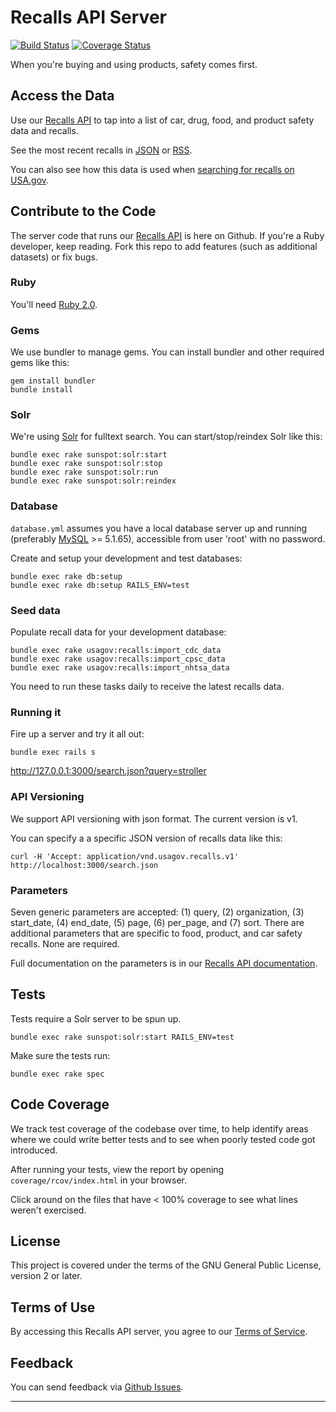 Recalls API Server
==============

[![Build Status](https://travis-ci.org/GSA-OCSIT/recalls_api.png)](https://travis-ci.org/GSA-OCSIT/recalls_api)
[![Coverage Status](https://coveralls.io/repos/eigenpath/recalls_api/badge.png)](https://coveralls.io/r/eigenpath/recalls_api)

When you're buying and using products, safety comes first. 

## Access the Data

Use our [Recalls API](http://usasearch.howto.gov/developer/recalls.html) to tap into a list of car, drug, food, and product safety data and recalls.

See the most recent recalls in [JSON](http://api.usa.gov/recalls/recent.json) or [RSS](http://api.usa.gov/recalls/recent.rss).

You can also see how this data is used when [searching for recalls on USA.gov](http://search.usa.gov/search/news?affiliate=usagov&channel=66).

## Contribute to the Code

The server code that runs our [Recalls API](http://usasearch.howto.gov/developer/recalls.html) is here on Github. If you're a Ruby developer, keep reading. Fork this repo to add features (such as additional datasets) or fix bugs.

### Ruby

You'll need [Ruby 2.0](http://www.ruby-lang.org/en/downloads/).

### Gems

We use bundler to manage gems. You can install bundler and other required gems like this:

    gem install bundler
    bundle install

### Solr

We're using [Solr](http://lucene.apache.org/solr/) for fulltext search. You can start/stop/reindex Solr like this:

    bundle exec rake sunspot:solr:start
    bundle exec rake sunspot:solr:stop
    bundle exec rake sunspot:solr:run
    bundle exec rake sunspot:solr:reindex

### Database

`database.yml` assumes you have a local database server up and running (preferably [MySQL](http://www.mysql.com/) >= 5.1.65), accessible from user 'root' with no password.

Create and setup your development and test databases:

    bundle exec rake db:setup
    bundle exec rake db:setup RAILS_ENV=test

### Seed data

Populate recall data for your development database:

    bundle exec rake usagov:recalls:import_cdc_data
    bundle exec rake usagov:recalls:import_cpsc_data
    bundle exec rake usagov:recalls:import_nhtsa_data

You need to run these tasks daily to receive the latest recalls data.

### Running it

Fire up a server and try it all out:

    bundle exec rails s

<http://127.0.0.1:3000/search.json?query=stroller>

### API Versioning

We support API versioning with json format. The current version is v1.

You can specify a a specific JSON version of recalls data like this:

    curl -H 'Accept: application/vnd.usagov.recalls.v1' http://localhost:3000/search.json
    
### Parameters

Seven generic parameters are accepted: (1) query, (2) organization, (3) start_date, (4) end_date, (5) page, (6) per_page, and (7) sort. There are additional parameters that are specific to food, product, and car safety recalls. None are required.

Full documentation on the parameters is in our [Recalls API documentation](http://usasearch.howto.gov/developer/recalls.html#parameters).

## Tests

Tests require a Solr server to be spun up.

    bundle exec rake sunspot:solr:start RAILS_ENV=test

Make sure the tests run:

    bundle exec rake spec

## Code Coverage

We track test coverage of the codebase over time, to help identify areas where we could write better tests and to see when poorly tested code got introduced.

After running your tests, view the report by opening `coverage/rcov/index.html` in your browser.

Click around on the files that have < 100% coverage to see what lines weren't exercised.

## License

This project is covered under the terms of the GNU General Public License, version 2 or later.

## Terms of Use

By accessing this Recalls API server, you agree to our [Terms of Service](http://www.usa.gov/About/developer-resources/terms-of-service.shtml).

Feedback
--------

You can send feedback via [Github Issues](https://github.com/GSA-OCSIT/recalls_api/issues).

-----
